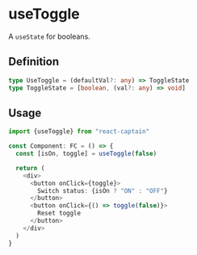 # useToggle

A `useState` for booleans.

## Definition

```typescript
type UseToggle = (defaultVal?: any) => ToggleState
type ToggleState = [boolean, (val?: any) => void]
```

## Usage

```typescript
import {useToggle} from "react-captain"

const Component: FC = () => {
  const [isOn, toggle] = useToggle(false)

  return (
    <div>
      <button onClick={toggle}>
        Switch status: {isOn ? "ON" : "OFF"}
      </button>
      <button onClick={() => toggle(false)}>
        Reset toggle
      </button>
    </div>
  )
}
```
